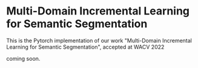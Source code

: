 # Multi-Domain Incremental Learning for Semantic Segmentation
This is the Pytorch implementation of our work "Multi-Domain Incremental Learning for Semantic Segmentation", accepted at WACV 2022 

coming soon. 
